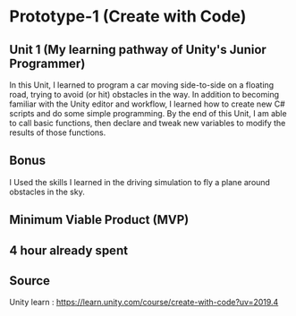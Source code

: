 # Prototype-1 (Create with Code)
## Unit 1 (My learning pathway of Unity's Junior Programmer)  
In this Unit, I learned to program a car moving side-to-side on a floating road, trying to avoid (or hit) obstacles in the way. In addition to becoming familiar with the Unity editor and workflow, I learned how to create new C# scripts and do some simple programming. By the end of this Unit, I am able to call basic functions, then declare and tweak new variables to modify the results of those functions. 

## Bonus
I Used the skills I learned in the driving simulation to fly a plane around obstacles in the sky. 

## Minimum Viable Product (MVP)

## 4 hour already spent

## Source 
Unity learn : https://learn.unity.com/course/create-with-code?uv=2019.4
